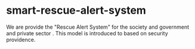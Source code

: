 # smart-rescue-alert-system
We are provide the "Rescue Alert System" for the society and government and private sector . This model is introduced to based on security providence. 
